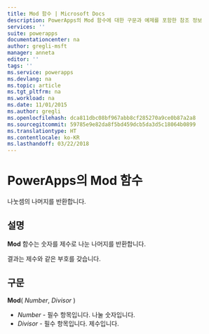 ```yaml
---
title: Mod 함수 | Microsoft Docs
description: PowerApps의 Mod 함수에 대한 구문과 예제를 포함한 참조 정보
services: ''
suite: powerapps
documentationcenter: na
author: gregli-msft
manager: anneta
editor: ''
tags: ''
ms.service: powerapps
ms.devlang: na
ms.topic: article
ms.tgt_pltfrm: na
ms.workload: na
ms.date: 11/01/2015
ms.author: gregli
ms.openlocfilehash: dca811dbc08bf967abb8cf285270a9ce0b87a2a8
ms.sourcegitcommit: 59785e9e82da8f5bd459dcb5da3d5c18064b0899
ms.translationtype: HT
ms.contentlocale: ko-KR
ms.lasthandoff: 03/22/2018
---
```

# <a name="mod-function-in-powerapps"></a>PowerApps의 Mod 함수
나눗셈의 나머지를 반환합니다.

## <a name="description"></a>설명
**Mod** 함수는 숫자를 제수로 나눈 나머지를 반환합니다.

결과는 제수와 같은 부호를 갖습니다.

## <a name="syntax"></a>구문
**Mod**( *Number*, *Divisor* )

* *Number* - 필수 항목입니다. 나눌 숫자입니다.
* *Divisor* - 필수 항목입니다.  제수입니다.

